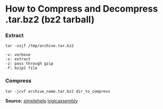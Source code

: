 # How to Compress and Decompress .tar.bz2 (bz2 tarball)

### Extract

    tar -vxjf /tmp/archive.tar.bz2

    -v: verbose
    -x: extract
    -z: pass through gzip
    -f: bzip2 file

### Compress

```
tar -jcvf archive_name.tar.bz2 dir_to_compress
```

**Source:** [simplehelp](http://www.simplehelp.net/2008/12/15/how-to-create-and-extract-zip-tar-targz-and-tarbz2-files-in-linux/)
[logicassembly](http://logicassembly.com/linux/decompress_tar_dot_gz.htm?ext=bz2)
